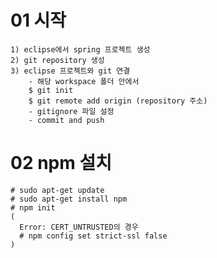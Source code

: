# 01 시작
    1) eclipse에서 spring 프로젝트 생성
    2) git repository 생성
    3) eclipse 프로젝트와 git 연결
        - 해당 workspace 폴더 안에서
        $ git init
        $ git remote add origin (repository 주소)
        - gitignore 파일 설정
        - commit and push

# 02 npm 설치
    # sudo apt-get update
    # sudo apt-get install npm
    # npm init
    (
      Error: CERT_UNTRUSTED의 경우
      # npm config set strict-ssl false
    )
